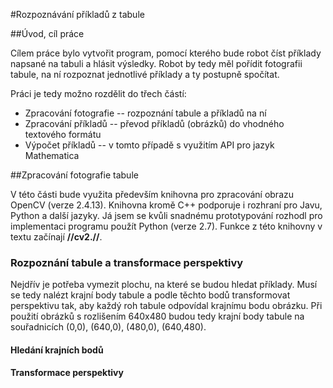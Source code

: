 #Rozpoznávání příkladů z tabule

##Úvod, cíl práce

Cílem práce bylo vytvořit program, pomocí kterého bude robot číst příklady napsané na tabuli a hlásit výsledky. Robot by tedy měl pořídit fotografii tabule, na ní rozpoznat jednotlivé příklady a ty postupně spočítat.

Práci je tedy možno rozdělit do třech částí:
* Zpracování fotografie -- rozpoznání tabule a příkladů na ní
* Zpracování příkladů -- převod příkladů (obrázků) do vhodného textového formátu
* Výpočet příkladů -- v tomto případě s využitím API pro jazyk Mathematica 


##Zpracování fotografie tabule

V této části bude využita především knihovna pro zpracování obrazu OpenCV (verze 2.4.13). Knihovna kromě C++ podporuje i rozhraní pro Javu, Python a další jazyky. Já jsem se kvůli snadnému prototypování rozhodl pro implementaci programu použít Python (verze 2.7). Funkce z této knihovny v textu začínají **//cv2.//**.

### Rozpoznání tabule a transformace perspektivy

Nejdřív je potřeba vymezit plochu, na které se budou hledat příklady. Musí se tedy nalézt krajní body tabule a podle těchto bodů transformovat perspektivu tak, aby každý roh tabule odpovídal krajnímu bodu obrázku. Při použití obrázků s rozlišením 640x480 budou tedy krajní body tabule na souřadnicích (0,0), (640,0), (480,0), (640,480).

#### Hledání krajních bodů

#### Transformace perspektivy
